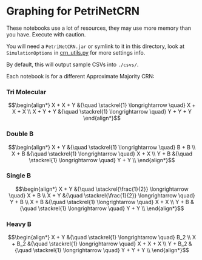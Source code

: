 # Graphing for PetriNetCRN

These notebooks use a lot of resources, they may use more memory than you have. 
Execute with caution.

You will need a `PetriNetCRN.jar` or symlink to it in this directory, look at
`SimulationOptions` in [crn_utils.py](./crn_utils.py) for more settings info.

By default, this will output sample CSVs into `./csvs/`.

Each notebook is for a different Approximate Majority CRN:

### Tri Molecular
```math
\begin{align*}
X + X + Y &{\quad \stackrel{1} \longrightarrow \quad} X + X + X \\
X + Y + Y &{\quad \stackrel{1} \longrightarrow \quad} Y + Y + Y 
\end{align*}
```

### Double B
```math
\begin{align*}
X + Y &{\quad \stackrel{1} \longrightarrow \quad} B + B \\
X + B &{\quad \stackrel{1} \longrightarrow \quad} X + X \\
Y + B &{\quad \stackrel{1} \longrightarrow \quad} Y + Y \\
\end{align*}
```

### Single B
```math
\begin{align*}
X + Y &{\quad \stackrel{\frac{1}{2}} \longrightarrow \quad} X + B \\
X + Y &{\quad \stackrel{\frac{1}{2}} \longrightarrow \quad} Y + B \\
X + B &{\quad \stackrel{1} \longrightarrow \quad} X + X \\
Y + B &{\quad \stackrel{1} \longrightarrow \quad} Y + Y \\
\end{align*}
```

### Heavy B
```math
\begin{align*}
X + Y &{\quad \stackrel{1} \longrightarrow \quad} B_2 \\
X + B_2 &{\quad \stackrel{1} \longrightarrow \quad} X + X + X \\
Y + B_2 &{\quad \stackrel{1} \longrightarrow \quad} Y + Y + Y \\
\end{align*}
```